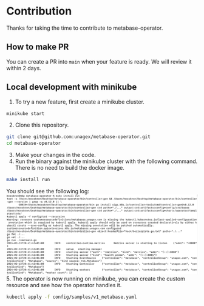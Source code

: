 # Contribution

Thanks for taking the time to contribute to metabase-operator.

## How to make PR

You can create a PR into `main` when your feature is ready. We will review it within 2 days.

## Local development with minikube

1. To try a new feature, first create a minikube cluster.
```bash
minikube start
```
2. Clone this repository.
```bash
git clone git@github.com:unagex/metabase-operator.git
cd metabase-operator
```
3. Make your changes in the code.
4. Run the binary against the minikube cluster with the following command. There is no need to build the docker image.
```bash
make install run
```
You should see the following log:
![image](./local-dev.png)
5. The operator is now running on minikube, you can create the custom resource and see how the operator handles it.
```bash
kubectl apply -f config/samples/v1_metabase.yaml
```